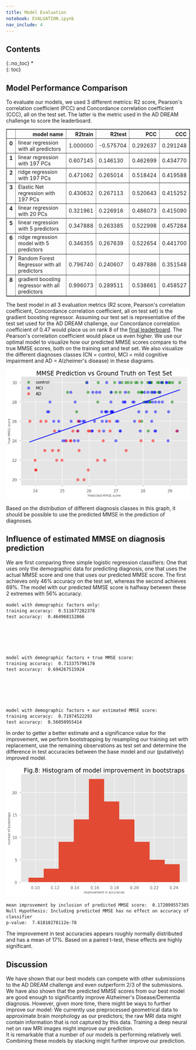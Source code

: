 ```yaml
---
title: Model Evaluation
notebook: EVALUATION.ipynb
nav_include: 4
---
```


## Contents
{:.no_toc}
*  
{: toc}










## Model Performance Comparison
  
  
To evaluate our models, we used 3 different metrics: R2 score, Pearson's correlation coefficient (PCC) and Concordance correlation coefficient (CCC), all on the test set. The latter is the metric used in the AD DREAM challenge to score the leaderboard.






<div>
<style>
    .dataframe thead tr:only-child th {
        text-align: right;
    }

    .dataframe thead th {
        text-align: left;
    }

    .dataframe tbody tr th {
        vertical-align: top;
    }
</style>
<table border="1" class="dataframe">
  <thead>
    <tr style="text-align: right;">
      <th></th>
      <th>model name</th>
      <th>R2train</th>
      <th>R2test</th>
      <th>PCC</th>
      <th>CCC</th>
    </tr>
  </thead>
  <tbody>
    <tr>
      <th>0</th>
      <td>linear regression with all predictors</td>
      <td>1.000000</td>
      <td>-0.575704</td>
      <td>0.292637</td>
      <td>0.291248</td>
    </tr>
    <tr>
      <th>1</th>
      <td>linear regression with 197 PCs</td>
      <td>0.607145</td>
      <td>0.146130</td>
      <td>0.462699</td>
      <td>0.434770</td>
    </tr>
    <tr>
      <th>2</th>
      <td>ridge regression with 197 PCs</td>
      <td>0.471062</td>
      <td>0.265014</td>
      <td>0.518424</td>
      <td>0.419588</td>
    </tr>
    <tr>
      <th>3</th>
      <td>Elastic Net regression with 197 PCs</td>
      <td>0.430632</td>
      <td>0.267113</td>
      <td>0.520643</td>
      <td>0.415252</td>
    </tr>
    <tr>
      <th>4</th>
      <td>linear regression with 20 PCs</td>
      <td>0.321961</td>
      <td>0.226916</td>
      <td>0.486073</td>
      <td>0.415090</td>
    </tr>
    <tr>
      <th>5</th>
      <td>linear regression with 5 predictors</td>
      <td>0.347888</td>
      <td>0.263385</td>
      <td>0.522998</td>
      <td>0.457284</td>
    </tr>
    <tr>
      <th>6</th>
      <td>ridge regression model with 5 predictors</td>
      <td>0.346355</td>
      <td>0.267639</td>
      <td>0.522654</td>
      <td>0.441700</td>
    </tr>
    <tr>
      <th>7</th>
      <td>Random Forest Regressor with all predictors</td>
      <td>0.796740</td>
      <td>0.240607</td>
      <td>0.497886</td>
      <td>0.351548</td>
    </tr>
    <tr>
      <th>8</th>
      <td>gradient boosting regressor with all predictors</td>
      <td>0.996073</td>
      <td>0.289511</td>
      <td>0.538661</td>
      <td>0.458527</td>
    </tr>
  </tbody>
</table>
</div>


The best model in all 3 evaluation metrics (R2 score, Pearson's correlation coefficient, Concordance correlation coefficient, all on test set) is the gradient boosting regressor. Assuming our test set is representative of the test set used for the AD DREAM challenge, our Concordance correlation coefficient of 0.47 would place us on rank 8 of the [final leaderboard](https://www.synapse.org/#!Synapse:syn2290704/wiki/68513). The Pearson's correlation coefficient would place us even higher. We use our optimal model to visualize how our predicted MMSE scores compare to the true MMSE scores, both on the training set and test set. We also visualize the different diagnoses classes (CN = control, MCI = mild cognitive impairment and AD = Alzheimer's disease) in these diagrams.






![png](EVALUATION_files/EVALUATION_6_0.png)


Based on the distribution of different diagnosis classes in this graph, it should be possible to use the predicted MMSE in the prediction of diagnoses.

## Influence of estimated MMSE on diagnosis prediction
  
  
We are first comparing three simple logistic regression classifiers: One that uses only the demographic data for predicting diagnosis, one that uses the actual MMSE score and one that uses our predicted MMSE score. The first achieves only 46% accuracy on the test set, whereas the second achieves 69%. The model with our predicted MMSE score is halfway between these 2 extremes with 56% accuracy.





    model with demographic factors only:
    training accuracy:  0.511677282378
    test accuracy:  0.464968152866






    model with demographic factors + true MMSE score:
    training accuracy:  0.713375796178
    test accuracy:  0.694267515924






    model with demographic factors + our estimated MMSE score:
    training accuracy:  0.71974522293
    test accuracy:  0.56050955414


In order to getter a better estimate and a significance value for the improvement, we perform bootstrapping by resampling our training set with replacement, use the remaining observations as test set and determine the difference in test accuracies between the base model and our (putatively) improved model.






![png](EVALUATION_files/EVALUATION_13_0.png)






    mean improvement by inclusion of predicted MMSE score:  0.172099557385
    Null Hypothesis: Including predicted MMSE has no effect on accuracy of classifier
    p-value:  7.61810278112e-78


The improvement in test accuracies appears roughly normally distributed and has a mean of 17%. Based on a paired t-test, these effects are highly significant.

## Discussion
  
  
We have shown that our best models can compete with other submissions to the AD DREAM challenge and even outperform 2/3 of the submissions. We have also shown that the predicted MMSE scores from our best model are good enough to significantly improve Alzheimer's Disease/Dementia diagnosis. However, given more time, there might be ways to further improve our model: We currently use preprocessed geometrical data to approximate brain morphology as our predictors; the raw MRI data might contain information that is not captured by this data. Training a deep neural net on raw MRI images might improve our prediction.  
It is remarkable that a number of our models is performing relatively well. Combining these models by stacking might further improve our prediction.



```python

```


